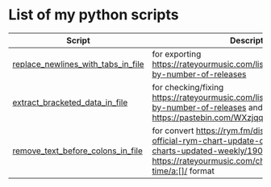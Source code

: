 # List of my python scripts
| Script  | Description |
|--------|-------------|
| [replace_newlines_with_tabs_in_file](https://github.com/sercep/Python-Scripts/tree/main/replace_newlines_with_tabs_in_file) | for exporting https://rateyourmusic.com/list/sercep/rym-genres-by-number-of-releases |
| [extract_bracketed_data_in_file](https://github.com/sercep/Python-Scripts/tree/main/extract_bracketed_data_in_file) | for checking/fixing https://rateyourmusic.com/list/sercep/rym-genres-by-number-of-releases and comparing to https://pastebin.com/WXzjqq2a |
| [remove_text_before_colons_in_file](https://github.com/sercep/Python-Scripts/tree/main/remove_text_before_colons_in_file) | for convert https://rym.fm/discussion/music/the-official-rym-chart-update-discussion-thread-charts-updated-weekly/1908/#post_9969460 to https://rateyourmusic.com/charts/popular/album/all-time/a:[]/ format |
